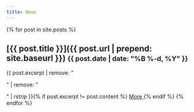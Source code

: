 ```yaml
---
title: News
---
```


{% for post in site.posts %}
## [{{ post.title }}]({{ post.url | prepend: site.baseurl }}) <small>{{ post.date | date: "%B %-d, %Y" }}</small>

{{ post.excerpt | remove: "<p>" | remove: "</p>" | rstrip }}{% if post.excerpt != post.content %} <a class="btn btn-default btn-xs" href="{{ post.url | prepend: site.baseurl }}">More <span class="glyphicon glyphicon-chevron-right" aria-hidden="true"></span></a>{% endif %}
{% endfor %}
